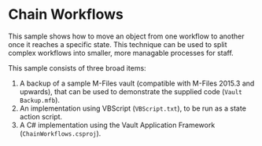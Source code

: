 # Chain Workflows

This sample shows how to move an object from one workflow to another once it reaches a specific state.  This technique can be used to split complex workflows into smaller, more managable processes for staff.

This sample consists of three broad items:

1. A backup of a sample M-Files vault (compatible with M-Files 2015.3 and upwards), that can be used to demonstrate the supplied code (`Vault Backup.mfb`).
2. An implementation using VBScript (`VBScript.txt`), to be run as a state action script.
3. A C# implementation using the Vault Application Framework (`ChainWorkflows.csproj`).
